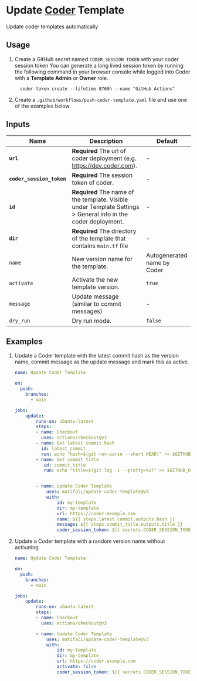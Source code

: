# Update [Coder](https://github.com/coder/coder) Template

Update coder templates automatically

## Usage

1. Create a GitHub secret named `CODER_SESSION_TOKEN` with your coder session token
   You can generate a long lived session token by running the following command in your browser console while logged into Coder with a **Template Admin** or **Owner** role.

    ```shell
      coder token create --lifetime 8760h --name "GitHub Actions"
    ```

2. Create a `.github/workflows/push-coder-template.yaml` file and use one of the examples below.

## Inputs

| Name                      | Description                                                                                                    | Default                     |
|---------------------------|----------------------------------------------------------------------------------------------------------------|-----------------------------|
| **`url`**                 | **Required** The url of coder deployment (e.g. <https://dev.coder.com>).                                       | -                           |
| **`coder_session_token`** | **Required** The session token of coder.                                                                       | -                           |
| **`id`**                  | **Required** The name of the template. Visible under Template Settings > General info in the coder deployment. | -                           |
| **`dir`**                 | **Required** The directory of the template that contains `main.tf` file                                        | -                           |
| `name`                    | New version name for the template.                                                                             | Autogenerated name by Coder |
| `activate`                | Activate the new template version.                                                                             | `true`                      |
| `message`                 | Update message (similar to commit messages)                                                                    | -                           |
| `dry_run`                 | Dry run mode.                                                                                                  | `false`                     |

## Examples

1. Update a Coder template with the latest commit hash as the version name, commit message as the update message and mark this as active.

   ```yaml
   name: Update Coder Template

   on:
     push:
       branches:
         - main

   jobs:
       update:
           runs-on: ubuntu-latest
           steps:
           - name: Checkout
             uses: actions/checkout@v3
           - name: Get latest commit hash
             id: latest_commit
             run: echo "hash=$(git rev-parse --short HEAD)" >> $GITHUB_OUTPUT
           - name: Get commit title
              id: commit_title
              run: echo "title=$(git log -1 --pretty=%s)" >> $GITHUB_OUTPUT


           - name: Update Coder Template
               uses: matifali/update-coder-template@v3
               with:
                   id: my-template
                   dir: my-template
                   url: https://coder.example.com
                   name: ${{ steps.latest_commit.outputs.hash }}
                   message: ${{ steps.commit_title.outputs.title }}
                   coder_session_token: ${{ secrets.CODER_SESSION_TOKEN }}
   ```

2. Update a Coder template with a random version name without activating.

   ```yaml
   name: Update Coder Template

   on:
     push:
       branches:
         - main

   jobs:
       update:
           runs-on: ubuntu-latest
           steps:
           - name: Checkout
             uses: actions/checkout@v3

           - name: Update Coder Template
               uses: matifali/update-coder-template@v3
               with:
                   id: my-template
                   dir: my-template
                   url: https://coder.example.com
                   activate: false
                   coder_session_token: ${{ secrets.CODER_SESSION_TOKEN }}
   ```

